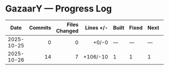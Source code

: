# GazaarY — Progress Log

| Date | Commits | Files Changed | Lines +/- | Built | Fixed | Next | Dedication | Comprehension | Resilience |
|---|---:|---:|---:|---|---|---|---:|---:|---:|
| 2025-10-25 | 0 | 0 | +0/-0 | — | — | — | — | — | — |
| 2025-10-26 | 14 | 7 | +106/-10 | 1 | 1 | 1 | — | — | — |
